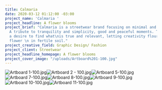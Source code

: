 ```yaml
---
title: Calmaria
date: 2020-03-12 01:12:00 -03:00
project_name: 'Calmaria '
project_headline: A flower blooms
project_brief: "Calmaria is a streetwear brand focusing on minimal and calm aesthetics.
  A tribute to tranquility and simplicity, good and peaceful moments. The pieces translate
  a desire to find what\nis true and relevant, letting creativity flourish like a
  flower \n in fertile soil."
project_creative_field: Graphic Design/ Fashion
project_client: Streetwear
project_headline_homepage: A flower blooms
project_cover_image: "/uploads/Artboard%201-100.jpg"
---
```


![Artboard 1-100.jpg](/uploads/Artboard%201-100.jpg)![Artboard 2 - 100.jpg](/uploads/Artboard%202%20-%20100.jpg)![Artboard 5-100.jpg](/uploads/Artboard%205-100.jpg)![Artboard 7-100.jpg](/uploads/Artboard%207-100.jpg)![Artboard 8-100.jpg](/uploads/Artboard%208-100.jpg)![Artboard 9-100.jpg](/uploads/Artboard%209-100.jpg)![Artboard 10-100.jpg](/uploads/Artboard%2010-100.jpg)![Artboard 11-100.jpg](/uploads/Artboard%2011-100.jpg)